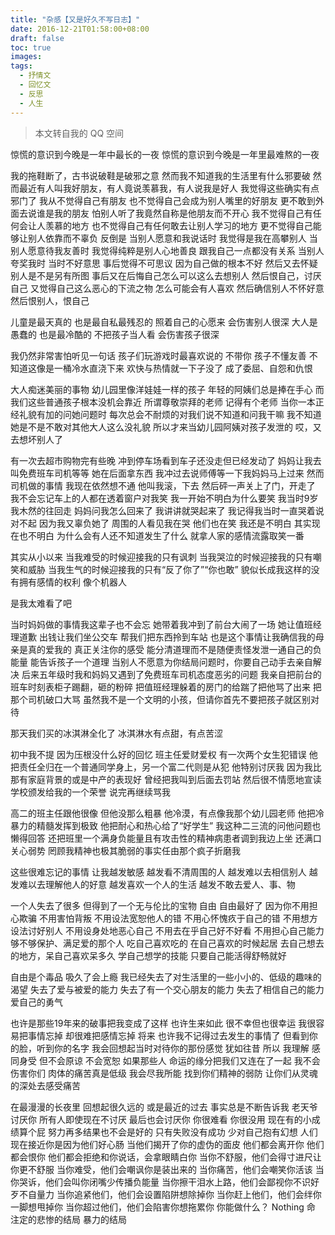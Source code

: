 ```yaml
---
title: "杂感【又是好久不写日志】"
date: 2016-12-21T01:58:00+08:00
draft: false
toc: true
images:
tags: 
  - 抒情文
  - 回忆文
  - 反思
  - 人生
---
```


> 本文转自我的 QQ 空间

惊慌的意识到今晚是一年中最长的一夜
惊慌的意识到今晚是一年里最难熬的一夜

我的拖鞋断了，古书说破鞋是破邪之意
然而我不知道我的生活里有什么邪要破
然而最近有人叫我好朋友，有人竟说羡慕我，有人说我是好人
我觉得这些确实有点邪门了
我从不觉得自己有朋友
也不觉得自己会成为别人嘴里的好朋友
更不敢到外面去说谁是我的朋友
怕别人听了我竟然自称是他朋友而不开心
我不觉得自己有任何会让人羡慕的地方
也不觉得自己有任何敢去让别人学习的地方
更不觉得自己能够让别人依靠而不辜负
反倒是
当别人愿意和我说话时
我觉得是我在高攀别人
当别人愿意待我友善时
我觉得纯粹是别人心地善良
跟我自己一点都没有关系
当别人夸奖我时
当时不好意思
事后觉得不可思议
因为自己做的根本不好
然后又去怀疑别人是不是另有所图
事后又在后悔自己怎么可以这么去想别人
然后恨自己，讨厌自己
又觉得自己这么恶心的下流之物
怎么可能会有人喜欢
然后确信别人不怀好意
然后恨别人，恨自己

儿童是最天真的
也是最自私最残忍的
照着自己的心愿来
会伤害别人很深
大人是愚蠢的
也是最冷酷的
不把孩子当人看
会伤害孩子很深

我仍然非常害怕听见一句话
孩子们玩游戏时最喜欢说的
不带你
孩子不懂友善
不知道这像是一桶冷水直浇下来
欢快与热情就一下子没了
成了委屈、自怨和仇恨

大人痴迷美丽的事物
幼儿园里像洋娃娃一样的孩子
年轻的阿姨们总是捧在手心
而我们这些普通孩子根本没机会靠近
所谓尊敬崇拜的老师
记得有个老师
当你一本正经礼貌有加的问她问题时
每次总会不耐烦的对我们说不知道和问我干嘛
我不知道她是不是不敢对其他大人这么没礼貌
所以才来当幼儿园阿姨对孩子发泄的
哎，又去想坏别人了

有一次去超市购物完有些晚
冲到停车场看到车子还没走但已经发动了
妈妈让我去叫免费班车司机等等
她在后面拿东西
我冲过去说师傅等一下我妈妈马上过来
然而司机做的事情
我现在依然想不通
他叫我滚，下去
然后砰一声关上了门，开走了
我不会忘记车上的人都在透着窗户对我笑
我一开始不明白为什么要笑
我当时9岁
我木然的往回走
妈妈问我怎么回来了
我讲讲就哭起来了
我记得我当时一直哭着说对不起
因为我又辜负她了
周围的人看见我在哭
他们也在笑
我还是不明白
其实现在也不明白
为什么会有人还不知道发生了什么
就拿人家的感情流露取笑一番

其实从小以来
当我难受的时候迎接我的只有讽刺
当我哭泣的时候迎接我的只有嘲笑和威胁
当我生气的时候迎接我的只有“反了你了”“你也敢”
貌似长成我这样的没有拥有感情的权利
像个机器人

是我太难看了吧

当时妈妈做的事情我这辈子也不会忘
她带着我冲到了前台大闹了一场
她让值班经理道歉
出钱让我们坐公交车
帮我们把东西拎到车站
也是这个事情让我确信我的母亲是真的爱我的
真正关注你的感受
能分清道理而不是随便责怪发泄一通自己的负能量
能告诉孩子一个道理
当别人不愿意为你结局问题时，你要自己动手去亲自解决
后来五年级时我和妈妈又遇到了免费班车司机态度恶劣的问题
我亲自把前台的班车时刻表柜子踢翻，砸的粉碎
把值班经理躲着的房门的给踹了把他骂了出来
把那个司机破口大骂
虽然我不是一个文明的小孩，但请你首先不要把孩子就区别对待

那天我们买的冰淇淋全化了
冰淇淋水有点甜，有点苦涩

初中我不提
因为压根没什么好的回忆
班主任爱财爱权
有一次两个女生犯错误
他把责任全归在一个普通同学身上，另一个富二代则是从犯
他特别讨厌我
因为我比那有家庭背景的或是中产的表现好
曾经把我叫到后面去罚站
然后很不情愿地宣读学校颁发给我的一个荣誉
说完再继续骂我

高二的班主任跟他很像
但他没那么粗暴
他冷漠，有点像我那个幼儿园老师
他把冷暴力的精髓发挥到极致
他把耐心和热心给了“好学生”
我这种二三流的问他问题也懒得回答
还把班里一个满身负能量且有攻击性的精神病患者调到我边上坐
还满口关心弱势
罔顾我精神也极其脆弱的事实任由那个疯子折磨我

这些很难忘记的事情
让我越发敏感
越发看不清周围的人
越发难以去相信别人
越发难以去理解他人的好意
越发喜欢一个人的生活
越发不敢去爱人、事、物

一个人失去了很多
但得到了一个无与伦比的宝物
自由
自由最好了
因为你不用担心欺骗
不用害怕背叛
不用设法宽恕他人的错
不用心怀愧疚于自己的错
不用想方设法讨好别人
不用设身处地恶心自己
不用去在乎自己好不好看
不用担心自己能力够不够保护、满足爱的那个人
吃自己喜欢吃的
在自己喜欢的时候起居
去自己想去的地方，呆自己喜欢呆多久
学自己想学的技能
只要自己能活得舒畅就好

自由是个毒品
吸久了会上瘾
我已经失去了对生活里的一些小小的、低级的趣味的渴望
失去了爱与被爱的能力
失去了有一个交心朋友的能力
失去了相信自己的能力
爱自己的勇气

也许是那些19年来的破事把我变成了这样
也许生来如此
很不幸但也很幸运
我很容易把事情忘掉
却很难把感情忘掉
将来
也许我不记得过去发生的事情了
但看到你的脸，听到你的名字
我会回想起当时对待你的那份感觉
犹如往昔
所以
我理解
感同身受
但不会原谅
不会宽恕
如果那些人
命运的缘分把我们又连在了一起
我不会伤害你们
肉体的痛苦真是低级
我会尽我所能
找到你们精神的弱防
让你们从灵魂的深处去感受痛苦

在最漫漫的长夜里
回想起很久远的
或是最近的过去
事实总是不断告诉我
老天爷讨厌你
所有人即使现在不讨厌
最后也会讨厌你
你很难看
你很没用
现在有的小成绩算个屁
努力再多结果也不会是好的
只有失败没有成功
少对自己抱有幻想
人们现在接近你是因为他们好心肠
当他们揭开了你的虚伪的面皮
他们都会离开你
他们都会恨你
他们都会拒绝和你说话，会拿眼睛白你
当你不舒服，他们会得寸进尺让你更不舒服
当你难受，他们会嘲讽你是装出来的
当你痛苦，他们会嘲笑你活该
当你哭诉，他们会叫你闭嘴少传播负能量
当你擦干泪水上路，他们会鄙视你不识好歹不自量力
当你追紧他们，他们会设置陷阱想除掉你
当你赶上他们，他们会绊你一脚想甩掉你
当你超过他们，他们会陷害你想拖累你
你能做什么？
Nothing
命
注定的悲惨的结局
暴力的结局
